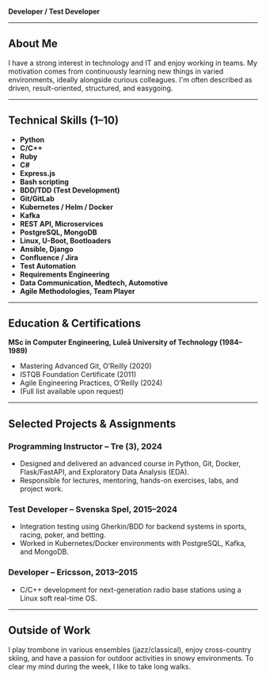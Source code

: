 **Developer / Test Developer**

---

## About Me  
I have a strong interest in technology and IT and enjoy working in teams. My motivation comes from continuously learning new things in varied environments, ideally alongside curious colleagues. I'm often described as driven, result-oriented, structured, and easygoing.


---

## Technical Skills (1–10)  
- **Python**  
- **C/C++**  
- **Ruby**  
- **C#**  
- **Express.js**  
- **Bash scripting**  
- **BDD/TDD (Test Development)**  
- **Git/GitLab**  
- **Kubernetes / Helm / Docker**  
- **Kafka**  
- **REST API, Microservices**  
- **PostgreSQL, MongoDB**  
- **Linux, U-Boot, Bootloaders**  
- **Ansible, Django**  
- **Confluence / Jira**  
- **Test Automation**  
- **Requirements Engineering**  
- **Data Communication, Medtech, Automotive**  
- **Agile Methodologies, Team Player**

---

## Education & Certifications  
**MSc in Computer Engineering, Luleå University of Technology (1984–1989)**  
- Mastering Advanced Git, O’Reilly (2020)  
- ISTQB Foundation Certificate (2011)  
- Agile Engineering Practices, O’Reilly (2024)  
- (Full list available upon request)

---

## Selected Projects & Assignments

### Programming Instructor – Tre (3), 2024  
- Designed and delivered an advanced course in Python, Git, Docker, Flask/FastAPI, and Exploratory Data Analysis (EDA).  
- Responsible for lectures, mentoring, hands-on exercises, labs, and project work.

### Test Developer – Svenska Spel, 2015–2024  
- Integration testing using Gherkin/BDD for backend systems in sports, racing, poker, and betting.  
- Worked in Kubernetes/Docker environments with PostgreSQL, Kafka, and MongoDB.

### Developer – Ericsson, 2013–2015  
- C/C++ development for next-generation radio base stations using a Linux soft real-time OS.


---

## Outside of Work  
I play trombone in various ensembles (jazz/classical), enjoy cross-country skiing, and have a passion for outdoor activities in snowy environments. To clear my mind during the week, I like to take long walks.
  
